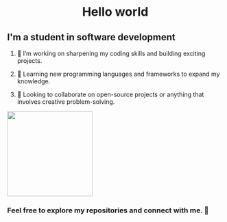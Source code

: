 
<h1 align="center"> Hello world </h1>
<h2 align="left" height="50px">I'm a student in software development</h2>

<ol>
<li><p align="left" height="20px">🔭 I’m working on sharpening my coding skills and building exciting projects. </p></li>
<li><p align="left" height="20px">🌱 Learning new programming languages and frameworks to expand my knowledge. </p></li>
<li><p align="left" height="20px">👯 Looking to collaborate on open-source projects or anything that involves creative problem-solving. </p></li>
</ol>

<div align="left">
  <img src="https://mir-s3-cdn-cf.behance.net/project_modules/max_1200/348e84165485635.66548e472c62a.png" height="199px" />
</div>

<div align="left">
  <h3 align="left">Feel free to explore my repositories and connect with me. 🚀</h3> 
</div>
